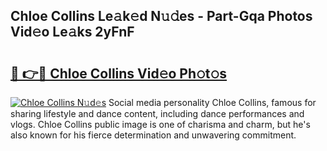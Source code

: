 ## Chloe Collins Le𝚊k𝚎d N𝚞𝚍es - Part-Gqa Photos Vid𝚎o Le𝚊ks 2yFnF

# <h2><a href="http://fbbygy.evod.top/?m=Chloe+Collins">🔗 👉🔴 Chloe Collins Vid𝚎o Ph𝚘t𝚘s</a></h2>

[![Chloe Collins N𝚞d𝚎s](https://i.imgur.com/8V9OHl7.gif)](http://fbbygy.evod.top/?m=Chloe+Collins)
Social media personality Chloe Collins, famous for sharing lifestyle and dance content, including dance performances and vlogs. Chloe Collins public image is one of charisma and charm, but he's also known for his fierce determination and unwavering commitment. 
